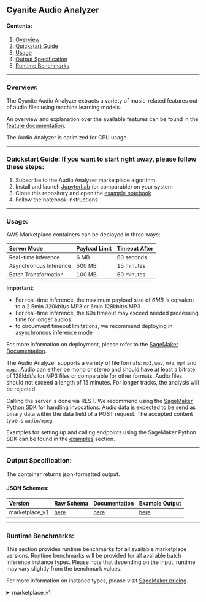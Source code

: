 ## Cyanite Audio Analyzer

#### Contents:
1. [Overview](#overview)
2. [Quickstart Guide](#quickstart)
3. [Usage](#usage)
4. [Output Specification](#outputspec)
5. [Runtime Benchmarks](#runtime)

___
<a name="overview"></a>
### Overview:

The Cyanite Audio Analyzer extracts a variety of music-related features out of audio files using machine learning models.

An overview and explanation over the available features can be found in the [feature documentation](feature-documentation.md).

The Audio Analyzer is optimized for CPU usage.

___
<a name="quickstart"></a>
### Quickstart Guide: If you want to start right away, please follow these steps:

1. Subscribe to the Audio Analyzer marketplace algorithm
2. Install and launch [JupyterLab](https://jupyterlab.readthedocs.io/en/stable/getting_started/installation.html) (or comparable) on your system
3. Clone this repository and open the [example notebook](examples/cyanite-analyzer-marketplace-example.ipynb)
4. Follow the notebook instructions

___
<a name="usage"></a>
### Usage:

AWS Marketplace containers can be deployed in three ways:

| Server Mode | Payload Limit | Timeout After |
| :------------- | :------------- | :------------- |
| Real-time Inference | 6 MB | 60 seconds |
| Asynchronous Inference | 500 MB | 15 minutes |
| Batch Transformation | 100 MB | 60 minutes |

__Important__:
- For real-time inference, the maximum payload size of _6MB_ is eqivalent to a 2.5min 320kbit/s MP3 or 6min 128kbit/s MP3
- For real-time inference, the 60s timeout may exceed needed processing time for longer audios
- to circumvent timeout limitations, we recommend deploying in asynchronous inference mode

For more information on deployment, please refer to the [SageMaker Documentation](https://docs.aws.amazon.com/sagemaker/latest/dg/deploy-model.html).

The Audio Analyzer supports a variety of file formats: `mp3`, `wav`, `m4a`, `mp4` and `mpga`. Audio can either be mono or stereo and should have at least a bitrate of 128kbit/s for MP3 files or comparable for other formats. Audio files should not exceed a length of 15 minutes. For longer tracks, the analysis will be rejected.  

Calling the server is done via REST. We recommend using the [SageMaker Python SDK](https://sagemaker.readthedocs.io) for handling invocations.
Audio data is expected to be send as binary data within the data field of a POST request. The accepted content type is `audio/mpeg`.

Examples for setting up and calling endpoints using the SageMaker Python SDK can be found in the [examples](examples) section.
___
<a name="outputspec"></a>
### Output Specification:

The container returns json-formatted output.

#### JSON Schemes:

<!--- created with https://github.com/adobe/jsonschema2md --->

| Version | Raw Schema | Documentation | Example Output
| :--- | :--- | :--- | :--- |
| marketplace_v1 | [here](schemes/marketplace_v1/schema/TaggingV8.schema.json) | [here](schemes/marketplace_v1/documentation/TaggingV8.md) | [here](schemes/marketplace_v1/example/tagging_v8_example_output.json) |

___
<a name="runtime"></a>
### Runtime Benchmarks:

This section provides runtime benchmarks for all available marketplace versions. Runtime benchmarks will be provided for all available batch inference instance types. Please note that depending on the input, runtime may vary slightly from the benchmark values.

For more information on instance types, please visit [SageMaker pricing](https://aws.amazon.com/sagemaker/pricing/). 

<details>
  <summary>marketplace_v1</summary>

Table:
    
- Table colums refer to different lenghts of the input audio file.
    
| Instance Type | 30s | 45s | 60s | 75s | 90s | 105s | 120s | 135s | 150s | 165s | 180s | 210s | 240s | 270s | 300s |
| :--- | :--- | :--- | :--- | :--- | :--- | :--- | :--- | :--- | :--- | :--- | :--- | :--- | :--- | :--- | :--- |
| m5.xlarge (CPU) | 2.6s | 3.6s | 4.6s | 5.5s | 7.5s | 7.7s | 8.5s | 9.3s | 10.3s | 11.5s | 12.4s | 14.4s | 16.4s | 19.0s | 20.7s |
| c5.2xlarge (CPU) | 1.9s | 2.3s | 2.8s | 3.4s | 3.8s | 4.4s | 4.9s | 5.3s | 5.8s | 6.4s | 7.4s | 8.0s | 9.2s | 11.1s | 11.4s |

Plot:    
<img src="images/benchmark/benchmark_marketplace_v1.png" alt="benchmark_marketplace_v1" width="50%"/>
</details>


